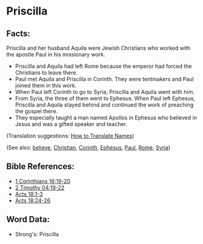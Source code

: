 # Priscilla #

## Facts: ##

Priscilla and her husband Aquila were Jewish Christians who worked with the apostle Paul in his missionary work.

* Priscilla and Aquila had left Rome because the emperor had forced the Christians to leave there.
* Paul met Aquila and Priscilla in Corinth. They were tentmakers and Paul joined them in this work.
* When Paul left Corinth to go to Syria, Priscilla and Aquila went with him.
* From Syria, the three of them went to Ephesus. When Paul left Ephesus, Priscilla and Aquila stayed behind and continued the work of preaching the gospel there.
* They especially taught a man named Apollos in Ephesus who believed in Jesus and was a gifted speaker and teacher.

(Translation suggestions: [How to Translate Names](rc://en/ta/man/translate/translate-names))

(See also: [believe](../kt/believe.md), [Christian](../kt/christian.md), [Corinth](../names/corinth.md), [Ephesus](../names/ephesus.md), [Paul](../names/paul.md), [Rome](../names/rome.md), [Syria](../names/syria.md))

## Bible References: ##

* [1 Corinthians 16:19-20](rc://en/tn/help/1co/16/19)
* [2 Timothy 04:19-22](rc://en/tn/help/2ti/04/19)
* [Acts 18:1-3](rc://en/tn/help/act/18/01)
* [Acts 18:24-26](rc://en/tn/help/act/18/24)

## Word Data: ##

* Strong's: Priscilla
